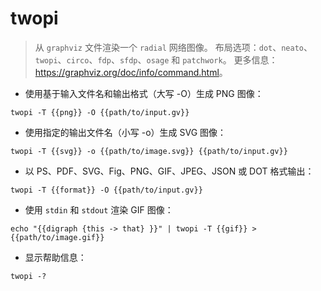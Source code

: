 # twopi

> 从 `graphviz` 文件渲染一个 `radial` 网络图像。
> 布局选项：`dot`、`neato`、`twopi`、`circo`、`fdp`、`sfdp`、`osage` 和 `patchwork`。
> 更多信息：<https://graphviz.org/doc/info/command.html>。

- 使用基于输入文件名和输出格式（大写 -O）生成 PNG 图像：

`twopi -T {{png}} -O {{path/to/input.gv}}`

- 使用指定的输出文件名（小写 -o）生成 SVG 图像：

`twopi -T {{svg}} -o {{path/to/image.svg}} {{path/to/input.gv}}`

- 以 PS、PDF、SVG、Fig、PNG、GIF、JPEG、JSON 或 DOT 格式输出：

`twopi -T {{format}} -O {{path/to/input.gv}}`

- 使用 `stdin` 和 `stdout` 渲染 GIF 图像：

`echo "{{digraph {this -> that} }}" | twopi -T {{gif}} > {{path/to/image.gif}}`

- 显示帮助信息：

`twopi -?`